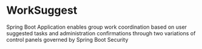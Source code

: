 # WorkSuggest
Spring Boot Application enables group work coordination based on user suggested tasks
and administration confirmations through two variations of control panels governed by Spring Boot Security
